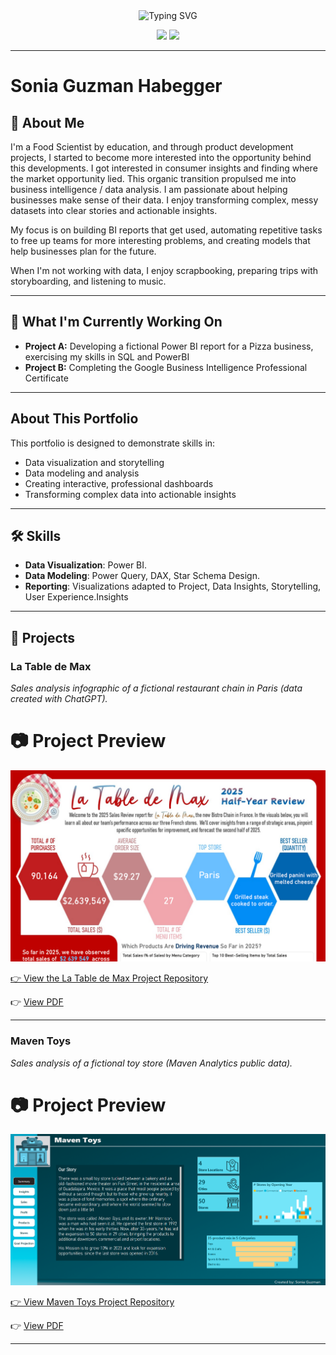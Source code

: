 
<div align="center">
  <!--  You can customize the typing text in the "lines=" section of the URL below -->
  <!--  For an ampersand (&), use &amp; (e.g., Analytics+%26+Optimization) -->
  <img src="https://readme-typing-svg.herokuapp.com?font=Fira+Code&pause=1000&color=2E9EF7&center=true&vCenter=true&width=435&lines=Data+Analyst+%7C+Business+Intelligence;Turning+Data+into+Actionable+Insights;Storytelling" alt="Typing SVG" />
</div>

<!-- 🔗 Update these links with your own social media and contact information -->
<p align="center">
  <a href="https://www.linkedin.com/in/sonia-guzmanhabegger/)"><img src="https://img.shields.io/badge/LinkedIn-Connect-blue?style=for-the-badge&logo=linkedin"></a>
  <a href="mailto:sonia.guzmanhabegger@gmail.com"><img src="https://img.shields.io/badge/Email-Contact-green?style=for-the-badge&logo=gmail"></a>
</p>
 
--- 
# Sonia Guzman Habegger

<!--Welcome! This repository contains the complete template for a professional, one-page data analysis portfolio website, hosted for free on GitHub Pages. -->

## 🚀 About Me 
I'm a Food Scientist by education, and through product development projects, I started to become more interested into the opportunity behind this developments. I got interested in consumer insights and finding where the market opportunity lied. This organic transition propulsed me into business intelligence / data analysis. I am passionate about helping businesses make sense of their data. I enjoy transforming complex, messy datasets into clear stories and actionable insights.

My focus is on building BI reports that get used, automating repetitive tasks to free up teams for more interesting problems, and creating models that help businesses plan for the future.


When I'm not working with data, I enjoy scrapbooking, preparing trips with storyboarding, and listening to music.

<!-- 🌐 Replace "your-username" with your actual GitHub username -->
<!--  ### [🏆 Check Out My Full Portfolio Website](https://your-username.github.io/) -->

---      
## 🔭 What I'm Currently Working On 

- **Project A:** Developing a fictional Power BI report for a Pizza business, exercising my skills in SQL and PowerBI  
- **Project B:** Completing the Google Business Intelligence Professional Certificate

--- 

## About This Portfolio

This portfolio is designed to demonstrate skills in:
- Data visualization and storytelling
- Data modeling and analysis
- Creating interactive, professional dashboards
- Transforming complex data into actionable insights

---
## 🛠️ Skills

- **Data Visualization**: Power BI.
- **Data Modeling**: Power Query, DAX, Star Schema Design.
- **Reporting**: Visualizations adapted to Project, Data Insights, Storytelling, User Experience.Insights
<!--- **Data Analysis**: SQL, Python (Pandas), R, Excel, etc.-->

---

## 🚀 Projects

<!This template is set up to showcase your best work. You can easily customize the project cards in the `index.html` file. -->

### La Table de Max
*Sales analysis infographic of a fictional restaurant chain in Paris (data created with ChatGPT).*

# 📷 Project Preview
![Project Screenshot](./La_Table_de_Max_screenshot.png)

<a class="github-button"
   href="[https://github.com/your-username/your-repo-name](https://github.com/soniaguzmanhabegger/La-Table-de-Max)"
   data-icon="octicon-star"
   data-size="large"
   aria-label="Star your-repo-name on GitHub">

👉 [View the La Table de Max Project Repository](https://github.com/soniaguzmanhabegger/La_Table_de_Max)


👉 [View PDF](./La_Table_de_Max.pdf)



<a href="(https://github.com/soniaguzmanhabegger/La-Table-de-Max)" target="_blank" title="GitHub"><i class="fab fa-github"></i></a>

--- 


### Maven Toys
*Sales analysis of a fictional toy store (Maven Analytics public data).*

# 📷 Project Preview
![Project Screenshot](./Maven_Toys.png)


<a class="github-button"
   href="[https://github.com/your-username/your-repo-name](https://github.com/soniaguzmanhabegger/La-Table-de-Max)"
   data-icon="octicon-star"
   data-size="large"
   aria-label="Star your-repo-name on GitHub">


👉 [View Maven Toys Project Repository](https://github.com/soniaguzmanhabegger/Maven_Toys) 

👉 [View PDF](./Maven_Toys.pdf)


---



